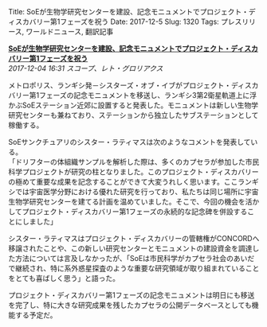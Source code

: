 Title: SoEが生物学研究センターを建設、記念モニュメントでプロジェクト・ディスカバリー第1フェーズを祝う
Date: 2017-12-5
Slug: 1320
Tags: プレスリリース, ワールドニュース, 翻訳記事

<p class="lead"><strong><a href="https://community.eveonline.com/news/news-channels/world-news/project-discovery-phase-one-to-be-celebrated-with-monument-at-soe-biological-research-center/">SoEが生物学研究センターを建設、記念モニュメントでプロジェクト・ディスカバリー第1フェーズを祝う</a></strong><br/>
<em>2017-12-04 16:31 スコープ、レト・グロリアクス</em></p>
<p>メトロポリス、ランギシ発－シスターズ・オブ・イブがプロジェクト・ディスカバリー第1フェーズの記念モニュメントを移送し、ランギシ3第2衛星軌道上に浮かぶSoEステーション近郊に設置すると発表した。モニュメントは新しい生物学研究センターも兼ねており、ステーションから独立したサブステーションとして稼働する。</p>
<p>SoEサンクチュアリのシスター・ラティマスは次のようなコメントを発表している。<br/>
「ドリフターの体組織サンプルを解析した際は、多くのカプセラが参加した市民科学プロジェクトが研究の柱となりました。このプロジェクト・ディスカバリーの極めて重要な成果を記念することができて大変うれしく思います。ここランギシでは宇宙医学分野における優れた研究を行っており、私たちは同じ場所に宇宙生物学研究センターを建てる計画を温めていました。そこで、今回の機会を活かしてプロジェクト・ディスカバリー第1フェーズの永続的な記念碑を併設することにしました」</p>
<p>シスター・ラティマスはプロジェクト・ディスカバリーの管轄権がCONCORDへ移譲されたことや、この新しい研究センターとモニュメントの建設資金を調達した方法については言及しなかったが、「SoEは市民科学がカプセラ社会のあいだで継続され、特に系外惑星探査のような重要な研究領域が取り組まれていることをとても喜ばしく思う」と語った。</p>
<p>プロジェクト・ディスカバリー第1フェーズの記念モニュメントは明日にも移送を完了し、特に大きな研究成果を残したカプセラの公開データベースとしても機能する予定だ。</p>

